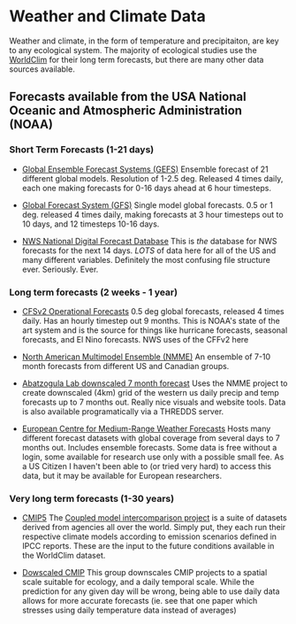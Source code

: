 # Weather and Climate Data

Weather and climate, in the form of temperature and precipitaiton, are key to any ecological system. The majority of ecological studies use the [WorldClim](http://www.worldclim.org/) for their long term forecasts, but there are many other data sources available. 

## Forecasts available from the USA National Oceanic and Atmospheric Administration (NOAA)

### Short Term Forecasts (1-21 days)

- [Global Ensemble Forecast Systems (GEFS)](https://www.ncdc.noaa.gov/data-access/model-data/model-datasets/global-ensemble-forecast-system-gefs)
Ensemble forecast of 21 different global models. Resolution of 1-2.5 deg. Released 4 times daily, each one making forecasts for 0-16 days ahead at 6 hour timesteps.

- [Global Forecast System (GFS)](https://www.ncdc.noaa.gov/data-access/model-data/model-datasets/global-forcast-system-gfs)
Single model global forecasts. 0.5 or 1 deg. released 4 times daily, making forecasts at 3 hour timesteps out to 10 days, and 12 timesteps 10-16 days.

- [NWS National Digital Forecast Database](http://www.nws.noaa.gov/ndfd/technical.htm)
This is *the* database for NWS forecasts for the next 14 days. *LOTS* of data here for all of the US and many different variables. Definitely the most confusing file structure ever. Seriously. Ever.

### Long term forecasts (2 weeks - 1 year)

- [CFSv2 Operational Forecasts](https://www.ncdc.noaa.gov/data-access/model-data/model-datasets/climate-forecast-system-version2-cfsv2)
0.5 deg global forecasts, released 4 times daily. Has an hourly timestep out 9 months. This is NOAA's state of the art system and is the source for things like hurricane forecasts, seasonal forecasts, and El Nino forecasts. 
NWS uses of the CFFv2 here

- [North American Multimodel Ensemble (NMME)](http://www.cpc.ncep.noaa.gov/products/NMME/)
An ensemble of 7-10 month forecasts from different US and Canadian groups.

- [Abatzogula Lab downscaled 7 month forecast](http://climate.northwestknowledge.net/RangelandForecast/download.php)
Uses the NMME project to create downscaled (4km) grid of the western us daily precip and temp forecasts up to 7 months out. Really nice visuals and website tools. Data is also available programatically via a THREDDS server. 

- [European Centre for Medium-Range Weather Forecasts](http://www.ecmwf.int/en/forecasts/datasets)
Hosts many different forecast datasets with global coverage from several days to 7 months out. Includes ensemble forecasts. Some data is free without a login, some available for research use only with a possible small fee. As a US Citizen I haven't been able to (or tried very hard) to access this data, but it may be available for European researchers. 

### Very long term forecasts (1-30 years)
- [CMIP5](https://esgf-node.llnl.gov/projects/esgf-llnl/) 
The [Coupled model intercomparison project](https://en.wikipedia.org/wiki/Coupled_model_intercomparison_project) is a suite of datasets derived from agencies all over the world. Simply put, they each run their respective climate models according to emission scenarios defined in IPCC reports. These are the input to the future conditions available in the WorldClim dataset.

- [Dowscaled CMIP](https://gdo-dcp.ucllnl.org/downscaled_cmip_projections/)
This group downscales CMIP projects to a spatial scale suitable for ecology, and a daily temporal scale. While the prediction for any given day will be wrong, being able to use daily data allows for more accurate forecasts (ie. see that one paper which stresses using daily temperature data instead of averages)
